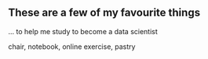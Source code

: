 ## These are a few of my favourite things

... to help me study to become a data scientist

chair, notebook, online exercise, pastry

